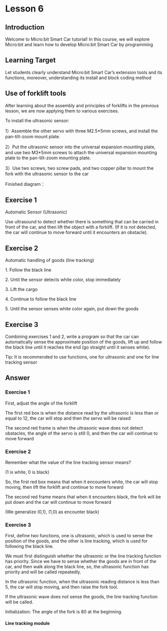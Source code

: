 # Lesson 6

## Introduction
<P>
Welcome to Micro:bit Smart Car tutorial! In this course, we will explore Micro:bit and learn how to develop Micro:bit Smart Car by programming  
<P>

## Learning Target
<P>
Let students clearly understand Micro:bit Smart Car’s extension tools and its functions, moreover, understanding its install and block coding method
<P>

## Use of forklift tools
<P>
After learning about the assembly and principles of forklifts in the previous lesson, we are now applying them to various exercises.
<P>
<P>
To install the ultrasonic sensor:
<P>
<P>
1）Assemble the other servo with three M2.5*5mm screws, and install the pan-tilt-zoom mount plate.
<P>
<P>
2）Put the ultrasonic sensor into the universal expansion mounting plate, and use two M3*5mm screws to attach the universal expansion mounting plate to the pan-tilt-zoom mounting plate.     
<P>
<P>
3）Use two screws, two screw pads, and two copper pillar to mount the fork with the ultrasonic sensor to the car
<P>
<P>
Finished diagram：
<P>

## Exercise 1
<P>
Automatic Sensor (Ultrasonic)
<P>
<P>
Use ultrasound to detect whether there is something that can be carried in front of the car, and then lift the object with a forklift. (If it is not detected, the car will continue to move forward until it encounters an obstacle).
<P>

## Exercise 2
<P>
Automatic handling of goods (line tracking)
<P>
<P>
1. Follow the black line
<P>
<P>
2. Until the sensor detects white color, stop immediately
<P>
<P>
3. Lift the cargo
<P>
<P>
4. Continue to follow the black line
<P>
<P>
5. Until the sensor senses white color again, put down the goods
<P>

## Exercise 3
<P>
Combining exercises 1 and 2, write a program so that the car can automatically sense the approximate position of the goods, lift up and follow the black line until it reaches the end (go straight until it senses white).
<P>
<P>
Tip: It is recommended to use functions, one for ultrasonic and one for line tracking sensor
<P>

## Answer
### Exercise 1
<P>
First, adjust the angle of the forklift
<P>
<P>
The first red box is when the distance read by the ultrasonic is less than or equal to 12, the car will stop and then the servo will be raised
<P>
<P>
The second red frame is when the ultrasonic wave does not detect obstacles, the angle of the servo is still 0, and then the car will continue to move forward
<P>

### Exercise 2
<P>
Remember what the value of the line tracking sensor means?
<P>
<P>
(1 is white, 0 is black)
<P>
<P>
So, the first red box means that when it encounters white, the car will stop moving, then lift the forklift and continue to move forward
<P>
<P>
The second red frame means that when it encounters black, the fork will be put down and the car will continue to move forward
<P>
<P>
(We generalize (0,1), (1,0) as encounter black)
<P>

### Exercise 3
<P>
First, define two functions, one is ultrasonic, which is used to sense the position of the goods, and the other is line tracking, which is used for following the black line.
<P>
<P>
We must first distinguish whether the ultrasonic or the line tracking function has priority. Since we have to sense whether the goods are in front of the car, and then walk along the black line, so, the ultrasonic function has priority and will be called repeatedly.
<P>
<P>
In the ultrasonic function, when the ultrasonic reading distance is less than 5, the car will stop moving, and then raise the fork tool.
<P>
<P>
If the ultrasonic wave does not sense the goods, the line tracking function will be called.
<P>
<P>
Initialization: The angle of the fork is 80 at the beginning.
<P>

#### Line tracking module

